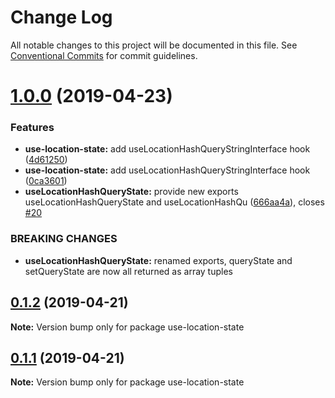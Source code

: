 # Change Log

All notable changes to this project will be documented in this file.
See [Conventional Commits](https://conventionalcommits.org) for commit guidelines.

# [1.0.0](https://github.com/xiel/use-location-state/compare/v0.1.2...v1.0.0) (2019-04-23)


### Features

* **use-location-state:** add useLocationHashQueryStringInterface hook ([4d61250](https://github.com/xiel/use-location-state/commit/4d61250))
* **use-location-state:** add useLocationHashQueryStringInterface hook ([0ca3601](https://github.com/xiel/use-location-state/commit/0ca3601))
* **useLocationHashQueryState:** provide new exports useLocationHashQueryState and useLocationHashQu ([666aa4a](https://github.com/xiel/use-location-state/commit/666aa4a)), closes [#20](https://github.com/xiel/use-location-state/issues/20)


### BREAKING CHANGES

* **useLocationHashQueryState:** renamed exports, queryState and setQueryState are now all returned as array tuples





## [0.1.2](https://github.com/xiel/use-location-state/compare/v0.1.1...v0.1.2) (2019-04-21)

**Note:** Version bump only for package use-location-state





## [0.1.1](https://github.com/xiel/use-location-state/compare/v0.0.1-alpha.2...v0.1.1) (2019-04-21)

**Note:** Version bump only for package use-location-state
